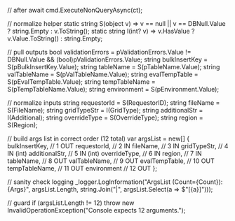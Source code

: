 // after await cmd.ExecuteNonQueryAsync(ct);

// normalize helper
static string S(object v) => v == null || v == DBNull.Value ? string.Empty : v.ToString();
static string I(int? v)    => v.HasValue ? v.Value.ToString() : string.Empty;

// pull outputs
bool validationErrors = pValidationErrors.Value != DBNull.Value && (bool)pValidationErrors.Value;
string bulkInsertKey  = S(pBulkInsertKey.Value);
string tableName      = S(pTableName.Value);
string valTableName   = S(pValTableName.Value);
string evalTempTable  = S(pEvalTempTable.Value);
string tempTableName  = S(pTempTableName.Value);
string environment    = S(pEnvironment.Value);

// normalize inputs
string requestorId   = S(RequestorID);
string fileName      = S(FileName);
string gridTypeStr   = I(GridType);
string additionalStr = I(Additional);
string overrideType  = S(OverrideType);
string region        = S(Region);

// build args list in correct order (12 total)
var argsList = new[]
{
    bulkInsertKey,   // 1 OUT
    requestorId,     // 2 IN
    fileName,        // 3 IN
    gridTypeStr,     // 4 IN (int)
    additionalStr,   // 5 IN (int)
    overrideType,    // 6 IN
    region,          // 7 IN
    tableName,       // 8 OUT
    valTableName,    // 9 OUT
    evalTempTable,   // 10 OUT
    tempTableName,   // 11 OUT
    environment      // 12 OUT
};

// sanity check logging
_logger.LogInformation("ArgsList (Count={Count}): {Args}",
    argsList.Length, string.Join("|", argsList.Select(a => $"[{a}]")));

// guard
if (argsList.Length != 12)
    throw new InvalidOperationException("Console expects 12 arguments.");
